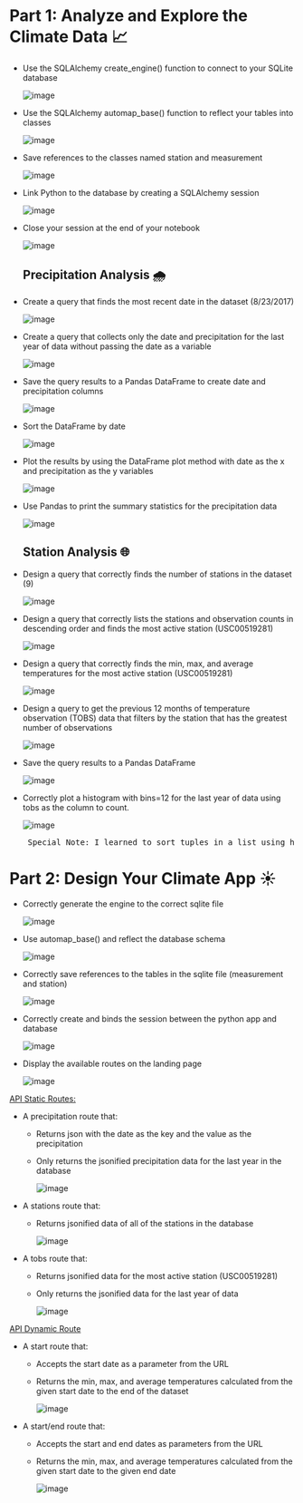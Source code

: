# Part 1: Analyze and Explore the Climate Data 📈 #

- Use the SQLAlchemy create_engine() function to connect to your SQLite database

  ![image](https://github.com/CourtneyCole123/sqlalchemy-challenge/assets/162069113/7b374d0a-480d-42cb-99d4-bdc9a8f59fd0)

- Use the SQLAlchemy automap_base() function to reflect your tables into classes

  ![image](https://github.com/CourtneyCole123/sqlalchemy-challenge/assets/162069113/d44bb70f-ea31-4839-94cc-c23e2945912d)

- Save references to the classes named station and measurement

  ![image](https://github.com/CourtneyCole123/sqlalchemy-challenge/assets/162069113/8f5540fd-708d-405b-a4c6-8ce92768deae)

- Link Python to the database by creating a SQLAlchemy session

  ![image](https://github.com/CourtneyCole123/sqlalchemy-challenge/assets/162069113/970be9b4-871e-4882-ad21-8b3b1c16f3e5)

- Close your session at the end of your notebook

  ![image](https://github.com/CourtneyCole123/sqlalchemy-challenge/assets/162069113/9cce117f-78e4-4cd1-8ac3-a1d78df85696)

  ## Precipitation Analysis 🌧️ ##

- Create a query that finds the most recent date in the dataset (8/23/2017)

  ![image](https://github.com/CourtneyCole123/sqlalchemy-challenge/assets/162069113/bf53c331-48f7-41b4-a8fb-be7fb48c3665)

- Create a query that collects only the date and precipitation for the last year of data without passing the date as a variable

  ![image](https://github.com/CourtneyCole123/sqlalchemy-challenge/assets/162069113/f47d95b3-0fc1-4522-b69d-1ce3d377a356)

- Save the query results to a Pandas DataFrame to create date and precipitation columns

  ![image](https://github.com/CourtneyCole123/sqlalchemy-challenge/assets/162069113/ace9ddb7-b275-474d-b2f4-4539736085e6)

- Sort the DataFrame by date

  ![image](https://github.com/CourtneyCole123/sqlalchemy-challenge/assets/162069113/42cbd84c-8737-4e76-83fb-7a8c3a6cdf9c)

- Plot the results by using the DataFrame plot method with date as the x and precipitation as the y variables

  ![image](https://github.com/CourtneyCole123/sqlalchemy-challenge/assets/162069113/01e586d6-29c4-4c10-a444-5f2e86d24741)

- Use Pandas to print the summary statistics for the precipitation data

  ![image](https://github.com/CourtneyCole123/sqlalchemy-challenge/assets/162069113/ad7551c5-c262-46b0-b864-3fac7c049325)

  ## Station Analysis 🌐 ##

- Design a query that correctly finds the number of stations in the dataset (9)

  ![image](https://github.com/CourtneyCole123/sqlalchemy-challenge/assets/162069113/328cfcf5-75b5-4b80-bad5-0cbccb732f2d)

- Design a query that correctly lists the stations and observation counts in descending order and finds the most active station (USC00519281)

  ![image](https://github.com/CourtneyCole123/sqlalchemy-challenge/assets/162069113/ac59c33e-9b62-42df-ad06-e1503d7e4376)

- Design a query that correctly finds the min, max, and average temperatures for the most active station (USC00519281)

  ![image](https://github.com/CourtneyCole123/sqlalchemy-challenge/assets/162069113/35a2a287-fd64-4a63-b509-9d6dffa3f8f6)

- Design a query to get the previous 12 months of temperature observation (TOBS) data that filters by the station that has the greatest number of observations

  ![image](https://github.com/CourtneyCole123/sqlalchemy-challenge/assets/162069113/436e467a-eda9-4d24-abd0-1f529363c7eb)

- Save the query results to a Pandas DataFrame

  ![image](https://github.com/CourtneyCole123/sqlalchemy-challenge/assets/162069113/eca6fe2c-6f1e-4511-9691-e62a37cc6387)

- Correctly plot a histogram with bins=12 for the last year of data using tobs as the column to count.

  ![image](https://github.com/CourtneyCole123/sqlalchemy-challenge/assets/162069113/62acbcd2-4b2a-4f76-b4db-4a2e2e200620)

  <pre> Special Note: I learned to sort tuples in a list using https://www.geeksforgeeks.org/sort-in-python/.</pre>

# Part 2: Design Your Climate App ☀️ #

- Correctly generate the engine to the correct sqlite file

  ![image](https://github.com/CourtneyCole123/sqlalchemy-challenge/assets/162069113/78e709c8-a595-4a42-a601-38e1fd3ba9ea)

- Use automap_base() and reflect the database schema

  ![image](https://github.com/CourtneyCole123/sqlalchemy-challenge/assets/162069113/a50f4444-3662-4fcd-80de-2d34f7f47eb5)

- Correctly save references to the tables in the sqlite file (measurement and station)

  ![image](https://github.com/CourtneyCole123/sqlalchemy-challenge/assets/162069113/33767b3c-d98b-478a-b87a-100d899424bf)

- Correctly create and binds the session between the python app and database

  ![image](https://github.com/CourtneyCole123/sqlalchemy-challenge/assets/162069113/d9552f67-92f6-4a75-a77a-d9de455a8159)

- Display the available routes on the landing page

  ![image](https://github.com/CourtneyCole123/sqlalchemy-challenge/assets/162069113/3317170b-8d15-46b4-8f6a-9509a73905db)


<ins> API Static Routes: </ins> 

- A precipitation route that:

  - Returns json with the date as the key and the value as the precipitation

  - Only returns the jsonified precipitation data for the last year in the database
 
    ![image](https://github.com/CourtneyCole123/sqlalchemy-challenge/assets/162069113/ae432384-06f7-4534-87f4-7fb5d72225e6)

- A stations route that:

  - Returns jsonified data of all of the stations in the database
 
    ![image](https://github.com/CourtneyCole123/sqlalchemy-challenge/assets/162069113/94d37f21-6dfc-4977-b844-414c5af88d89)

- A tobs route that:

  - Returns jsonified data for the most active station (USC00519281)

  - Only returns the jsonified data for the last year of data
 
    ![image](https://github.com/CourtneyCole123/sqlalchemy-challenge/assets/162069113/e6f7e204-3c12-4bf1-a363-1e0161b40089)
    
<ins> API Dynamic Route </ins>

- A start route that:

  - Accepts the start date as a parameter from the URL

  - Returns the min, max, and average temperatures calculated from the given start date to the end of the dataset
 
    ![image](https://github.com/CourtneyCole123/sqlalchemy-challenge/assets/162069113/69702b7b-84a7-4d31-a908-7e9af0238795)

- A start/end route that:

  - Accepts the start and end dates as parameters from the URL

  - Returns the min, max, and average temperatures calculated from the given start date to the given end date
 
    ![image](https://github.com/CourtneyCole123/sqlalchemy-challenge/assets/162069113/bee8f37f-752d-45e4-a0b9-aced225b7cb7)


